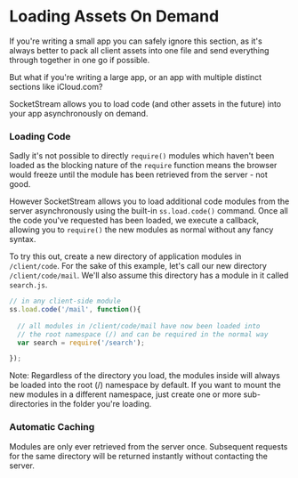 # Loading Assets On Demand 

If you're writing a small app you can safely ignore this section, as it's always better to pack all client assets into one file and send everything through together in one go if possible.

But what if you're writing a large app, or an app with multiple distinct sections like iCloud.com?

SocketStream allows you to load code (and other assets in the future) into your app asynchronously on demand.


### Loading Code

Sadly it's not possible to directly `require()` modules which haven't been loaded as the blocking nature of the `require` function means the browser would freeze until the module has been retrieved from the server - not good.

However SocketStream allows you to load additional code modules from the server asynchronously using the built-in `ss.load.code()` command. Once all the code you've requested has been loaded, we execute a callback, allowing you to `require()` the new modules as normal without any fancy syntax.

To try this out, create a new directory of application modules in `/client/code`. For the sake of this example, let's call our new directory `/client/code/mail`. We'll also assume this directory has a module in it called `search.js`.

```javascript
// in any client-side module
ss.load.code('/mail', function(){
  
  // all modules in /client/code/mail have now been loaded into
  // the root namespace (/) and can be required in the normal way
  var search = require('/search');

});
```

Note: Regardless of the directory you load, the modules inside will always be loaded into the root (/) namespace by default. If you want to mount the new modules in a different namespace, just create one or more sub-directories in the folder you're loading.


### Automatic Caching

Modules are only ever retrieved from the server once. Subsequent requests for the same directory will be returned instantly without contacting the server.